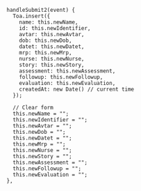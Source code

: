 
    handleSubmit2(event) {
      Toa.insert({
        name: this.newName,
        id: this.newIdentifier,
        avtar: this.newAvtar,
        dob: this.newDob,
        datet: this.newDatet,
        mrp: this.newMrp,
        nurse: this.newNurse,
        story: this.newStory,
        assessment: this.newAssessment,
        followup: this.newFollowup,
        evaluation: this.newEvaluation,
        createdAt: new Date() // current time
      });
 
      // Clear form
      this.newName = "";
      this.newIdentifier = "";
      this.newAvtar = "";
      this.newDob = "";
      this.newDatet = "";
      this.newMrp = "";
      this.newNurse = "";
      this.newStory = "";
      this.newAssessment = "";
      this.newFollowup = "";
      this.newEvaluation = "";
    },